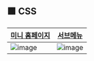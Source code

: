 

## 🟩 CSS
|  [미니 홈페이지](https://github.com/inseongei/Study/tree/main/Style/css/%EB%AF%B8%EB%8B%88%20%ED%99%88%ED%8E%98%EC%9D%B4%EC%A7%80) |  [서브메뉴](https://github.com/inseongei/Study/tree/main/Style/css/%EC%84%9C%EB%B8%8C%EB%A9%94%EB%89%B4)|
| ------ | ------ |
| ![image](https://github.com/inseongei/Study/assets/87432361/855d398b-042e-4c89-912f-f368141c625b)| ![image](https://github.com/inseongei/Study/assets/87432361/639a673a-5a92-443d-907b-13b81c68cc50)





